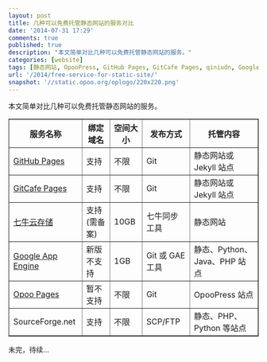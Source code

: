 ```yaml
---
layout: post
title: 几种可以免费托管静态网站的服务对比
date: '2014-07-31 17:29'
comments: true
published: true
description: "本文简单对比几种可以免费托管静态网站的服务。"
categories: [website]
tags: [静态网站, OpooPress, GitHub Pages, GitCafe Pages, qiniudn, Google App Engine, Opoo Pages]
url: '/2014/free-service-for-static-site/'
snapshot: '//static.opoo.org/oplogo/220x220.png'
---
```

本文简单对比几种可以免费托管静态网站的服务。
<!--more-->

<table border="1">
<tr>
	<th>服务名称</th>
	<th>绑定域名</th>
	<th>空间大小</th>
	<th>发布方式</th>
	<th>托管内容</th>
</tr>
<tr>
	<td><a href="http://www.opoopress.com/zh/docs/github-pages/" target="_blank">GitHub Pages</a></td>
	<td>支持</td>
	<td>不限</td>
	<td>Git</td>
	<td>静态网站或 Jekyll 站点</td>
</tr>
<tr>
	<td><a href="/2014/deploy-opoopress-to-gitcafe-pages/">GitCafe Pages</a></td>
	<td>支持</td>
	<td>不限</td>
	<td>Git</td>
	<td>静态网站或 Jekyll 站点</td>
</tr>
<tr>
	<td><a href="/deploy-opoopress-to-qiniu/">七牛云存储</a></td>
	<td>支持(需备案)</td>
	<td>10GB</td>
	<td>七牛同步工具</td>
	<td>静态网站</td>
</tr>
<tr>
	<td><a href="/deploy-opoopress-to-google-app-engine/">Google App Engine</a></td>
	<td>新版不支持</td>
	<td>1GB</td>
	<td>Git 或 GAE 工具</td>
	<td>静态、Python、Java、PHP 站点</td>
</tr>
<tr>
	<td><a href="https://pages.opoo.org/" target="_blank">Opoo Pages</a></td>
	<td>暂不支持</td>
	<td>不限</td>
	<td>Git</td>
	<td>OpooPress 站点</td>
</tr>
<tr>
	<td>SourceForge.net</td>
	<td>支持</td>
	<td>不限</td>
	<td>SCP/FTP</td>
	<td>静态、PHP、Python 等站点</td>
</tr>
</table>

未完，待续...